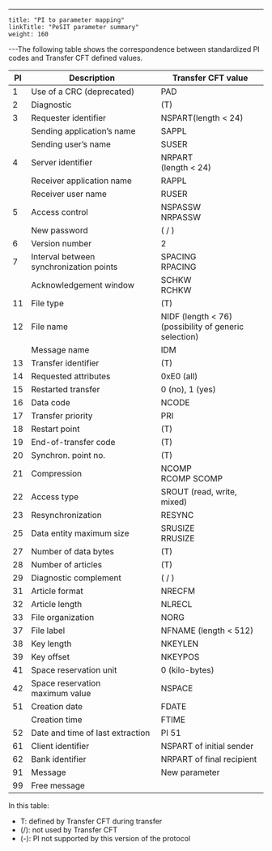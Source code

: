 ---
    title: "PI to parameter mapping"
    linkTitle: "PeSIT parameter summary"
    weight: 160
---The following table shows the correspondence between
standardized PI codes and Transfer CFT defined values.


| PI  | Description  |  Transfer CFT value  |
| --- | --- | --- |
| 1  | Use of a CRC (deprecated) | PAD  |
| 2  | Diagnostic  | (T)  |
| 3  | Requester identifier | NSPART(length &lt; 24)  |
|   | Sending application’s name  | SAPPL  |
|   | Sending user’s name  | SUSER  |
| 4  | Server identifier  | NRPART<br /> (length &lt; 24)  |
|   | Receiver application name  | RAPPL  |
|   | Receiver user name  | RUSER  |
| 5  | Access control  | NSPASSW<br /> NRPASSW  |
|   | New password  | ( / )  |
| 6  | Version number  | 2  |
| 7  | Interval between synchronization points  | SPACING<br /> RPACING  |
|   | Acknowledgement window  | SCHKW<br /> RCHKW  |
| 11  | File type  | (T)  |
| 12  | File name  | NIDF (length &lt; 76)<br /> (possibility of generic selection)  |
|   | Message name  | IDM  |
| 13  | Transfer identifier  | (T)  |
| 14  | Requested attributes  | 0xE0 (all)  |
| 15  | Restarted transfer  | 0 (no), 1 (yes)  |
| 16  | Data code  | NCODE  |
| 17  | Transfer priority  | PRI  |
| 18  | Restart point  | (T)  |
| 19  | End-of-transfer code  | (T)  |
| 20  | Synchron. point no.  | (T)  |
| 21  | Compression  | NCOMP<br /> RCOMP SCOMP  |
| 22  | Access type  | SROUT (read, write, mixed)  |
| 23  | Resynchronization  | RESYNC  |
| 25  | Data entity maximum size  | SRUSIZE<br /> RRUSIZE  |
| 27  | Number of data bytes  | (T)  |
| 28  | Number of articles  | (T)  |
| 29  | Diagnostic complement  | ( / )  |
| 31  | Article format  | NRECFM  |
| 32  | Article length  | NLRECL  |
| 33  | File organization  | NORG  |
| 37  | File label  | NFNAME (length &lt; 512)  |
| 38  | Key length  | NKEYLEN  |
| 39  | Key offset  | NKEYPOS  |
| 41  | Space reservation unit  | 0 (kilo-bytes)  |
| 42  | Space reservation<br /> maximum value  | NSPACE  |
| 51  | Creation date  | FDATE  |
|   | Creation time  | FTIME  |
| 52  | Date and time of last extraction  | PI 51  |
| 61  | Client identifier | NSPART of initial sender  |
| 62  | Bank identifier | NRPART of final recipient  |
| 91  | Message  | New parameter  |
| 99  | Free message  |   |


In this table:

- T: defined by Transfer
    CFT during transfer
- (/): not used by
    Transfer CFT
- (-): PI not supported
    by this version of the protocol
